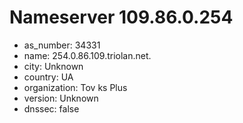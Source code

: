 # Nameserver 109.86.0.254

* as_number: 34331
* name: 254.0.86.109.triolan.net.
* city: Unknown
* country: UA
* organization: Tov ks Plus
* version: Unknown
* dnssec: false
